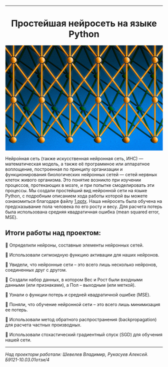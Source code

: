 
_______
<h1><center>Простейшая нейросеть на языке Python</center></h1> 


![](https://github.com/ShevelevVladimir/DLT/blob/main/%D0%A1%D0%BD%D0%B8%D0%BC%D0%BE%D0%BA%20%D1%8D%D0%BA%D1%80%D0%B0%D0%BD%D0%B0%202022-05-22%20230715.png)

Нейро́нная сеть (также искусственная нейронная сеть, ИНС) — математическая модель, а также её программное или аппаратное воплощение, построенная по принципу организации и функционирования биологических нейронных сетей — сетей нервных клеток живого организма. Это понятие возникло при изучении процессов, протекающих в мозге, и при попытке смоделировать эти процессы. Мы создали простейший вид нейронной сети на языке Python, с подробным описанием хода работы которой вы можете ознакомиться благодаря файлу [1.pptx](https://github.com/ShevelevVladimir/Inform/blob/main/1.pptx). Наша нейросеть была обучена на предсказывание пола человека по его росту и весу. Для расчета потерь была использована средняя квадратичная ошибка (mean squared error, MSE).

<h2>Итоги работы над проектом:</h2>

:pushpin: Определили нейроны, составные элементы нейронных сетей.

:pushpin: Использовали сигмоидную функцию активации для наших нейронов.

:pushpin: Увидели, что нейронные сети – это всего лишь несколько нейронов, соединенных друг с другом.

:pushpin: Создали набор данных, в котором Вес и Рост были входными данными (или признаками), а Пол – выходным (или меткой).

:pushpin: Узнали о функции потерь и средней квадратичной ошибке (MSE).

:pushpin: Поняли, что обучение нейронной сети – это всего лишь минимизация ее потерь.

:pushpin: Использовали метод обратного распространения (backpropagation) для расчета частных производных.

:pushpin: Использовали стохастический градиентный спуск (SGD) для обучения нашей сети.

____
*Над проекторм работали: Шевелев Владимир, Рукасуев Алексей. Б9121-10.03.01отзи/4*
